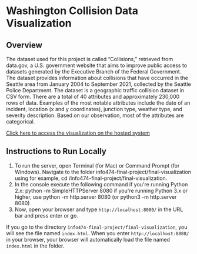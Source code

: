 # Washington Collision Data Visualization

## Overview
The dataset used for this project is called “Collisions,” retrieved from data.gov, a U.S. government website that aims to improve public access to datasets generated by the Executive Branch of the Federal Government. The dataset provides information about collisions that have occurred in the Seattle area from January 2004 to September 2021, collected by the Seattle Police Department. The dataset is a geographic traffic collision dataset in CSV form. There are a total of 40 attributes and approximately 230,000 rows of data. Examples of the most notable attributes include the date of an incident, location (x and y coordinates), junction type, weather type, and severity description. Based on our observation, most of the attributes are categorical.


[Click here to access the visualization on the hosted system](https://danielpham0.github.io/info474-final-project/final-visualization/)

## Instructions to Run Locally
1. To run the server, open Terminal (for Mac) or Command Prompt (for Windows). Navigate to the folder info474-final-project/final-visualization using for example, cd /info474-final-project/final-visualization.
2. In the console execute the following command if you're running Python 2.x:
    python -m SimpleHTTPServer 8080
if you're running Python 3.x or higher, use
    python -m http.server 8080  (or python3 -m http.server 8080)
3. Now, open your browser and type `http://localhost:8080/` in the URL bar and press enter or go.

If you go to the directory `info474-final-project/final-visualization`, you will see the file named `index.html`. When you enter `http://localhost:8080/` in your browser, your browser will automatically load the file named `index.html` in the folder.
